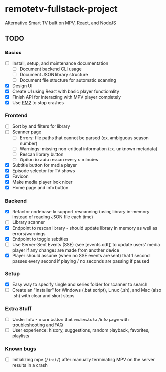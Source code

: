 # remotetv-fullstack-project
Alternative Smart TV built on MPV, React, and NodeJS

## TODO
### Basics
 - [ ] Install, setup, and maintenance documentation
   - [ ] Document backend CLI usage
   - [ ] Document JSON library structure
   - [ ] Document file structure for automatic scanning
 - [X] Design UI
 - [X] Create UI using React with basic player functionality
 - [X] Finish API for interacting with MPV player completely
 - [X] Use [PM2](https://stackoverflow.com/questions/5999373/how-do-i-prevent-node-js-from-crashing-try-catch-doesnt-work) to stop crashes

### Frontend
 - [ ] Sort by and filters for library
 - [ ] Scanner page
   - [ ] Errors: file paths that cannot be parsed (ex. ambiguous season number)
   - [ ] Warnings: missing non-critical information (ex. unknown metadata) 
   - [ ] Rescan library button
   - [ ] Option to auto rescan every $n$ minutes
 - [X] Subtitle button for media player
 - [X] Episode selector for TV shows
 - [X] Favicon 
 - [X] Make media player look nicer
 - [X] Home page and info button

### Backend
 - [X] Refactor codebase to support rescanning (using library in-memory instead of reading JSON file each time)
 - [ ] Library scanner
 - [X] Endpoint to rescan library - should update library in memory as well as errors/warnings
 - [X] Endpoint to toggle subtitles
 - [ ] Use Server-Sent Events (SSE) (see [events.odt]) to update users' media player if any changes are made from another device
 - [X] Player should assume (when no SSE events are sent) that 1 second passes every second if playing / no seconds are passing if paused
 
### Setup
 - [X] Easy way to specify single and series folder for scanner to search
 - [ ] Create an "installer" for Windows (.bat script), Linux (.sh), and Mac (also .sh) with clear and short steps 

### Extra Stuff
 - [ ] Under Info - more button that redirects to /info page with troubleshooting and FAQ
 - [ ] User experience: history, suggestions, random playback, favorites, playlists

### Known bugs
 - [ ] Initializing mpv (`/init/`) after manually terminating MPV on the server results in a crash
